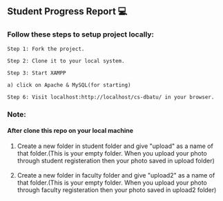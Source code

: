 ## Student Progress Report 💻

### Follow these steps to setup project locally:
```
Step 1: Fork the project.

Step 2: Clone it to your local system.

Step 3: Start XAMPP

a) click on Apache & MySQL(for starting)

Step 6: Visit localhost:http://localhost/cs-dbatu/ in your browser.

```
### Note:
#### After clone this repo on your local machine
1) Create a new folder in student folder and give "upload" as a name of that folder.(This is your empty folder. When you upload your photo through student registeration then your photo saved in upload folder)
<br/><br/>
2) Create a new folder in faculty folder and give "upload2" as a name of that folder.(This is your empty folder. When you upload your photo through faculty registeration then your photo saved in upload2 folder)
